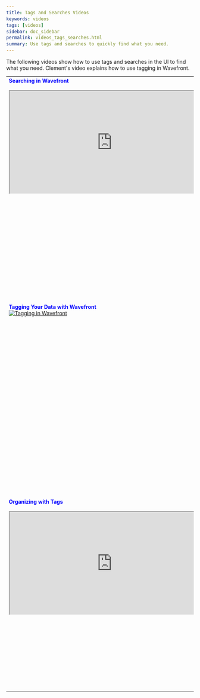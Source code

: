 ```yaml
---
title: Tags and Searches Videos
keywords: videos
tags: [videos]
sidebar: doc_sidebar
permalink: videos_tags_searches.html
summary: Use tags and searches to quickly find what you need.
---
```

The following videos show how to use tags and searches in the UI to find what you need. Clement's video explains how to use tagging in Wavefront.

<table style="width: 100%;">
<tbody>
<tr>
<td width="50%"><strong><font color="blue">Searching in Wavefront</font></strong><br><br>
<iframe src="https://bcove.video/2UnQFZ0" width="550" height="275" allowfullscreen="true" alt="Task-based video shows many different search options"></iframe>
</td>
<td width="50%"><br>
<p>Learn how to do sophisticated and fine-grained searches in the Wavefront GUI.  </p>
<p>You can also watch the video <a href="https://bcove.video/2UnQFZ0" target="_blank">here <img src="/images/video_camera.png" alt="video camera icon"/></a>.</p>
</td>
</tr>
<tr>
<td><strong><font color="blue">Tagging Your Data with Wavefront </font></strong><br>
<a href="https://www.youtube.com/watch?v=9tt4orZHQts&index=3&list=PLmp0id7yKiEdaWcjNtGikcyqpNcPNbn_K" target="_blank"><img src="/images/v_tagging_clement.png"  alt="Tagging in Wavefront"/></a></td>
<td><br>
<p>Understand how tagging can help you get the results that you need. By default, data include the metric name and the source. Cloud integrations include additional dimensions such as the AWS region, as point tags. You can add point tags to any data source from the UI or the API. Source tags are different. They allow you to group machines, for example, into db machines and web machines. You can then customize your queries to pull out just the data you need.</p>
</td>
</tr>
<tr>
<td><strong><font color="blue">Organizing with Tags</font></strong><br><br>
<iframe src="https://bcove.video/3APZACf" width="550" height="275" allowfullscreen="true" alt="Jason shows how to organize data with tags"></iframe></td>
<td><br>
<p>Want to learn how to organize information in Wavefront? Jason shows an example of assigning a tag (e.g. training) to several dashboards and how the tag can be used for filtering. He then uses additional tags in a hierarchy of tags (e.g. training.attendee and training.trainer) to support more fine-grained filtering using tag paths. Tag paths are available for dashboards, alerts, and events. Finally, for sources, Jason shows you can add source tags and filter directly from a query. </p>
<p>You can also watch the video <a href="https://bcove.video/3APZACf" target="_blank">here <img src="/images/video_camera.png" alt="video camera icon"/></a>.</p>
</td>
</tr>
</tbody>
</table>
